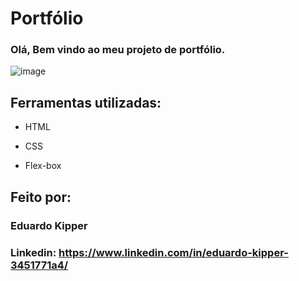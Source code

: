 # Portfólio 
### Olá, Bem vindo ao meu projeto de portfólio.

![image](https://user-images.githubusercontent.com/67551638/235513578-ed13e1a4-0d82-4cbc-893d-8a84d0301fd3.png)

## Ferramentas utilizadas:

* HTML

* CSS

* Flex-box

## Feito por:

### Eduardo Kipper

### Linkedin: https://www.linkedin.com/in/eduardo-kipper-3451771a4/
